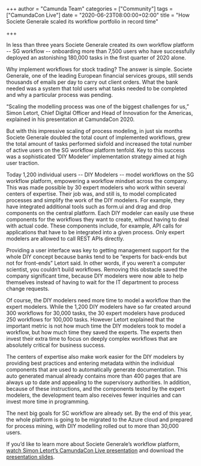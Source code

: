 +++
author = "Camunda Team"
categories = ["Community"]
tags = ["CamundaCon Live"]
date = "2020-06-23T08:00:00+02:00"
title = "How Societe Generale scaled its workflow portfolio in record time"

+++

In less than three years Societe Generale created its own workflow platform -- SG workflow -- onboarding more than 7,500 users who have successfully deployed an astonishing 180,000 tasks in the first quarter of 2020 alone.

<!--more-->

Why implement workflows for stock trading? The answer is simple. Societe Generale, one of the leading European financial services groups, still sends thousands of emails per day to carry out client orders. What the bank needed was a system that told users what tasks needed to be completed and why a particular process was pending.

“Scaling the modelling process was one of the biggest challenges for us,” Simon Letort, Chief Digital Officer and Head of Innovation for the Americas, explained in his presentation at CamundaCon 2020.

But with this impressive scaling of process modeling, in just six months Societe Generale doubled the total count of implemented workflows, grew the total amount of tasks performed sixfold and increased the total number of active users on the SG workflow platform tenfold. Key to this success was a sophisticated ‘DIY Modeler’ implementation strategy aimed at high user traction.

Today 1,200 individual users -- DIY Modelers --  model workflows on the SG workflow platform, empowering a workflow mindset across the company. This was made possible by 30 expert modelers who work within several centers of expertise. Their job was, and still is, to model complicated processes and simplify the work of the DIY modelers. For example, they have integrated additional tools such as form.ui and drag and drop components on the central platform. Each DIY modeler can easily use these components for the workflows they want to create, without having to deal with actual code. These components include, for example, API calls for applications that have to be integrated into a given process. Only expert modelers are allowed to call REST APIs directly.

Providing a user interface was key to getting management support for the whole DIY concept because banks tend to be “experts for back-ends but not for front-ends” Letort said. In other words, if you weren‘t a computer scientist, you couldn‘t build workflows. Removing this obstacle saved the company significant time, because DIY modelers were now able to help themselves instead of having to wait for the IT department to process change requests.

Of course, the DIY modelers need more time to model a workflow than the expert modelers. While the 1,200 DIY modelers have so far created around 300 workflows for 30,000 tasks, the 30 expert modelers have produced 250 workflows for 100,000 tasks. However Letort explained that the important metric is not how much time the DIY modelers took to model a workflow, but how much time they saved the experts. The experts then invest their extra time to focus on deeply complex workflows that are absolutely critical for business success.

The centers of expertise also make work easier for the DIY modelers by providing best practices and entering metadata within the individual components that are used to automatically generate documentation. This auto generated manual already contains more than 400 pages that are always up to date and appealing to the supervisory authorities. In addition, because of these instructions, and the components tested by the expert modelers, the development team also receives fewer inquiries and can invest more time in programming.

The next big goals for SC workflow are already set. By the end of this year, the whole platform is going to be migrated to the Azure cloud and prepared for process mining, with DIY modelling rolled out to more than 30,000 users.

If you’d like to learn more about Societe Generale’s workflow platform, [watch Simon Letort’s CamundaCon Live presentation](https://gateway.on24.com/wcc/eh/2260438/lp/2323738/on-demand-500-processes-and-countingmanaged-workflow-platform-at-societe-generale) and download the [presentation slides](https://cdn2.hubspot.net/hubfs/4513465/CClive/Slides_CClive_session_1_500_Processes_and_Counting__Managed_workflow_platform_at_Societe_Generale.pdf).
